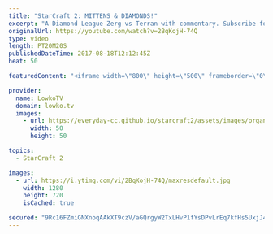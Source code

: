 ```yaml
---
title: "StarCraft 2: MITTENS & DIAMONDS!"
excerpt: "A Diamond League Zerg vs Terran with commentary. Subscribe for more videos: http://lowko.tv/youtube Queen drop harass: https://goo.gl/iwpCji  In this match of Zerg versus Terran in StarCraft 2 played between two players in Diamond League between ElbowMittens and Doneson.  If you have an awesome replay"
originalUrl: https://youtube.com/watch?v=2BqKojH-74Q
type: video
length: PT20M20S
publishedDateTime: 2017-08-18T12:12:45Z
heat: 50

featuredContent: "<iframe width=\"800\" height=\"500\" frameborder=\"0\" src=\"https://www.youtube.com/embed/2BqKojH-74Q\" allow=\"accelerometer; autoplay; encrypted-media; gyroscope; picture-in-picture\" allowfullscreen></iframe>"

provider:
  name: LowkoTV
  domain: lowko.tv
  images:
    - url: https://everyday-cc.github.io/starcraft2/assets/images/organizations/lowko.tv-50x50.jpg
      width: 50
      height: 50

topics:
  - StarCraft 2

images:
  - url: https://i.ytimg.com/vi/2BqKojH-74Q/maxresdefault.jpg
    width: 1280
    height: 720
    isCached: true

secured: "9Rc16FZmiGNXnoqAAkXT9czV/aGQrgyW2TxLHvP1fYsDPvLrEq7kfHs5UxjJ4dCUiGidrAkXaLVCnyA7EkGXnnamisJ+W0USP3VQL85RiJ/4Zdoew5fDs3+8eIAvUl1WoLFt94T+EinN80Ae270Ayfi6m8iaxCDIZPJx2flyDFeAd7jNKQnmYOJ+OJLrYk9UtPqxzjS+oohR/0U/sY9NVnMa+AFRkUzdN+VD18NWxFJBRPlXpYIsKCExrEDV0vyskGX5d5hF2TG1wLk/GarMPNmibR0+dZo3wxx68hWzNaBG3ZrNzFmGXG8ADgsLiiWK3oblamhTyJVxzMdPBVhcjT/Ehj7NFZOd2Z+8LT1sl5VszphkfGy2zCjKyWzxUxss/BjM7vjEsUolG36+rOAiqJr8fSxoKqLTpDgZ9XY56uM=;+7hQDwacrpteHcYmEHvRiA=="
---
```


